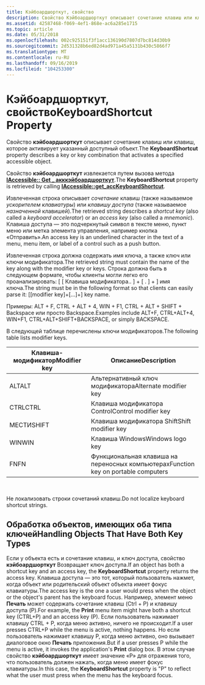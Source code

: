 ```yaml
---
title: Кэйбоардшорткут, свойство
description: Свойство Кэйбоардшорткут описывает сочетание клавиш или клавиш, которое активирует указанный доступный объект.
ms.assetid: 42587468-f069-4ef1-868e-ac6a285e1715
ms.topic: article
ms.date: 05/31/2018
ms.openlocfilehash: 002c925151f3f1acc136190d7807d7bc814d30b9
ms.sourcegitcommit: 2d531328b6ed82d4ad971a45a5131b430c5866f7
ms.translationtype: MT
ms.contentlocale: ru-RU
ms.lasthandoff: 09/16/2019
ms.locfileid: "104253300"
---
```

# <a name="keyboardshortcut-property"></a><span data-ttu-id="8455b-103">Кэйбоардшорткут, свойство</span><span class="sxs-lookup"><span data-stu-id="8455b-103">KeyboardShortcut Property</span></span>

<span data-ttu-id="8455b-104">Свойство **кэйбоардшорткут** описывает сочетание клавиш или клавиш, которое активирует указанный доступный объект.</span><span class="sxs-lookup"><span data-stu-id="8455b-104">The **KeyboardShortcut** property describes a key or key combination that activates a specified accessible object.</span></span>

<span data-ttu-id="8455b-105">Свойство **кэйбоардшорткут** извлекается путем вызова метода [**IAccessible:: Get \_ акккэйбоардшорткут**](/windows/desktop/api/Oleacc/nf-oleacc-iaccessible-get_acckeyboardshortcut).</span><span class="sxs-lookup"><span data-stu-id="8455b-105">The **KeyboardShortcut** property is retrieved by calling [**IAccessible::get\_accKeyboardShortcut**](/windows/desktop/api/Oleacc/nf-oleacc-iaccessible-get_acckeyboardshortcut).</span></span>

<span data-ttu-id="8455b-106">Извлеченная строка описывает *сочетание* клавиш (также называемое *ускорителем клавиатуры*) или *клавишу доступа* (также называемое *назначенной* клавишей).</span><span class="sxs-lookup"><span data-stu-id="8455b-106">The retrieved string describes a *shortcut key* (also called a *keyboard accelerator*) or an *access key* (also called a *mnemonic*).</span></span> <span data-ttu-id="8455b-107">Клавиша доступа — это подчеркнутый символ в тексте меню, пункт меню или метка элемента управления, например кнопка «Отправить».</span><span class="sxs-lookup"><span data-stu-id="8455b-107">An access key is an underlined character in the text of a menu, menu item, or label of a control such as a push button.</span></span>

<span data-ttu-id="8455b-108">Извлеченная строка должна содержать имя ключа, а также ключ или ключи модификатора.</span><span class="sxs-lookup"><span data-stu-id="8455b-108">The retrieved string must contain the name of the key along with the modifier key or keys.</span></span> <span data-ttu-id="8455b-109">Строка должна быть в следующем формате, чтобы клиенты могли легко его проанализировать: \[ \[ Клавиша модификатора.. \] + \[ . \] + \] имя ключа.</span><span class="sxs-lookup"><span data-stu-id="8455b-109">The string must be in the following format so that clients can easily parse it: \[\[modifier key\]+\[...\]+\] key name.</span></span>

<span data-ttu-id="8455b-110">Примеры: ALT + F, CTRL + ALT + 4, WIN + F1, CTRL + ALT + SHIFT + Backspace или просто Backspace.</span><span class="sxs-lookup"><span data-stu-id="8455b-110">Examples include ALT+F, CTRL+ALT+4, WIN+F1, CTRL+ALT+SHIFT+BACKSPACE, or simply BACKSPACE.</span></span>

<span data-ttu-id="8455b-111">В следующей таблице перечислены ключи модификаторов.</span><span class="sxs-lookup"><span data-stu-id="8455b-111">The following table lists modifier keys.</span></span>



| <span data-ttu-id="8455b-112">Клавиша-модификатор</span><span class="sxs-lookup"><span data-stu-id="8455b-112">Modifier key</span></span> | <span data-ttu-id="8455b-113">Описание</span><span class="sxs-lookup"><span data-stu-id="8455b-113">Description</span></span>                        |
|--------------|------------------------------------|
| <span data-ttu-id="8455b-114">ALT</span><span class="sxs-lookup"><span data-stu-id="8455b-114">ALT</span></span>          | <span data-ttu-id="8455b-115">Альтернативный ключ модификатора</span><span class="sxs-lookup"><span data-stu-id="8455b-115">Alternate modifier key</span></span>             |
| <span data-ttu-id="8455b-116">CTRL</span><span class="sxs-lookup"><span data-stu-id="8455b-116">CTRL</span></span>         | <span data-ttu-id="8455b-117">Клавиша модификатора Control</span><span class="sxs-lookup"><span data-stu-id="8455b-117">Control modifier key</span></span>               |
| <span data-ttu-id="8455b-118">МЕСТИ</span><span class="sxs-lookup"><span data-stu-id="8455b-118">SHIFT</span></span>        | <span data-ttu-id="8455b-119">Клавиша модификатора Shift</span><span class="sxs-lookup"><span data-stu-id="8455b-119">Shift modifier key</span></span>                 |
| <span data-ttu-id="8455b-120">WIN</span><span class="sxs-lookup"><span data-stu-id="8455b-120">WIN</span></span>          | <span data-ttu-id="8455b-121">Клавиша Windows</span><span class="sxs-lookup"><span data-stu-id="8455b-121">Windows logo key</span></span>                   |
| <span data-ttu-id="8455b-122">FN</span><span class="sxs-lookup"><span data-stu-id="8455b-122">FN</span></span>           | <span data-ttu-id="8455b-123">Функциональная клавиша на переносных компьютерах</span><span class="sxs-lookup"><span data-stu-id="8455b-123">Function key on portable computers</span></span> |



 

<span data-ttu-id="8455b-124">Не локализовать строки сочетаний клавиш.</span><span class="sxs-lookup"><span data-stu-id="8455b-124">Do not localize keyboard shortcut strings.</span></span>

## <a name="handling-objects-that-have-both-key-types"></a><span data-ttu-id="8455b-125">Обработка объектов, имеющих оба типа ключей</span><span class="sxs-lookup"><span data-stu-id="8455b-125">Handling Objects That Have Both Key Types</span></span>

<span data-ttu-id="8455b-126">Если у объекта есть и сочетание клавиш, и ключ доступа, свойство **кэйбоардшорткут** Возвращает ключ доступа.</span><span class="sxs-lookup"><span data-stu-id="8455b-126">If an object has both a shortcut key and an access key, the **KeyboardShortcut** property returns the access key.</span></span> <span data-ttu-id="8455b-127">Клавиша доступа — это тот, который пользователь нажмет, когда объект или родительский объект объекта имеет фокус клавиатуры.</span><span class="sxs-lookup"><span data-stu-id="8455b-127">The access key is the one a user would press when the object or the object's parent has the keyboard focus.</span></span> <span data-ttu-id="8455b-128">Например, элемент меню **Печать** может содержать сочетание клавиш (Ctrl + P) и клавишу доступа (P).</span><span class="sxs-lookup"><span data-stu-id="8455b-128">For example, the **Print** menu item might have both a shortcut key (CTRL+P) and an access key (P).</span></span> <span data-ttu-id="8455b-129">Если пользователь нажимает клавишу CTRL + P, когда меню активно, ничего не происходит.</span><span class="sxs-lookup"><span data-stu-id="8455b-129">If a user presses CTRL+P while the menu is active, nothing happens.</span></span> <span data-ttu-id="8455b-130">Но если пользователь нажимает клавишу P, когда меню активно, оно вызывает диалоговое окно **Печать** приложения.</span><span class="sxs-lookup"><span data-stu-id="8455b-130">But if a user presses P while the menu is active, it invokes the application's **Print** dialog box.</span></span> <span data-ttu-id="8455b-131">В этом случае свойство **кэйбоардшорткут** имеет значение «P» для отражения того, что пользователь должен нажать, когда меню имеет фокус клавиатуры.</span><span class="sxs-lookup"><span data-stu-id="8455b-131">In this case, the **KeyboardShortcut** property is "P" to reflect what the user must press when the menu has the keyboard focus.</span></span>

 

 




